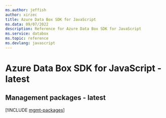 ```yaml
---
ms.author: jeffish
author: xirzec
title: Azure Data Box SDK for JavaScript
ms.data: 09/07/2022
description: Reference for Azure Data Box SDK for JavaScript
ms.service: databox
ms.topic: reference
ms.devlang: javascript
---
```

# Azure Data Box SDK for JavaScript - latest

## Management packages - latest
[!INCLUDE [mgmt-packages](data-box-mgmt-index.md)]